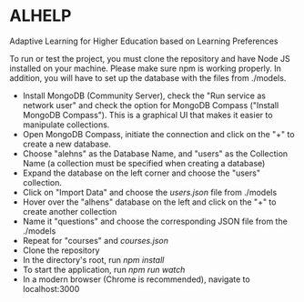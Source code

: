 # ALHELP
Adaptive Learning for Higher Education based on Learning Preferences

To run or test the project, you must clone the repository and have Node JS installed on your machine. Please make sure npm is working properly. In addition, you will have to set up the database with the files from ./models.
* Install MongoDB (Community Server), check the "Run service as network user" and check the option for MongoDB Compass ("Install MongoDB Compass"). This is a graphical UI that makes it easier to manipulate collections.
* Open MongoDB Compass, initiate the connection and click on the "+" to create a new database.
* Choose "alehns" as the Database Name, and "users" as the Collection Name (a collection must be specified when creating a database)
* Expand the database on the left corner and choose the "users" collection. 
* Click on "Import Data" and choose the *users.json* file from ./models
* Hover over the "alhens" database on the left and click on the "+" to create another collection
* Name it "questions" and choose the corresponding JSON file from the ./models
* Repeat for "courses" and *courses.json*
* Clone the repository
* In the directory's root, run *npm install*
* To start the application, run *npm run watch*
* In a modern browser (Chrome is recommended), navigate to localhost:3000
